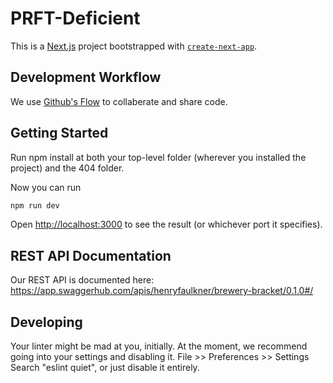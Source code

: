 # PRFT-Deficient

This is a [Next.js](https://nextjs.org/) project bootstrapped with [`create-next-app`](https://github.com/vercel/next.js/tree/canary/packages/create-next-app).

## Development Workflow

We use [Github's Flow](https://docs.github.com/en/get-started/quickstart/github-flow) to collaberate and share code.

## Getting Started

Run npm install at both your top-level folder (wherever you installed the project) and the 404 folder.

Now you can run

```bash
npm run dev
```

Open [http://localhost:3000](http://localhost:3000) to see the result (or whichever port it specifies).

## REST API Documentation

Our REST API is documented here: https://app.swaggerhub.com/apis/henryfaulkner/brewery-bracket/0.1.0#/

## Developing

Your linter might be mad at you, initially. At the moment, we recommend going into your settings and disabling it.
File >> Preferences >> Settings
Search "eslint quiet", or just disable it entirely.

